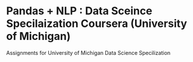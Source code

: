 # Pandas + NLP : Data Sceince Specilaization Coursera (University of Michigan)
Assignments for University of Michigan Data Science Specilization
